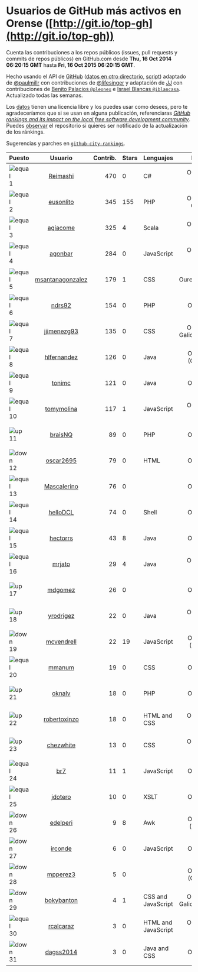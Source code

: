 
# Usuarios de GitHub más activos en Orense ([http://git.io/top-gh](http://git.io/top-gh))



  Cuenta las contribuciones a los repos públicos (issues, pull requests y commits de repos públicos) en GitHub.com desde  **Thu, 16 Oct 2014 06:20:15 GMT** hasta **Fri, 16 Oct 2015 06:20:15 GMT**.

  Hecho usando el API de [GitHub](http://github.com) ([datos en otro directorio](https://github.com/JJ/top-github-users-data/tree/master/data), [script](https://github.com/JJ/top-github-users)) adaptado de [@paulmillr](https://github.com/paulmillr) con contribuciones de [@lifesinger](https://github.com/lifesinger) y adaptación de [JJ](http://jj.github.io) con contribuciones de [Benito Palacios `@pleonex`](http://github.com/pleonex) e [Israel Blancas `@iblancasa`](https://github.com/iblancasa). Actualizado todas las semanas.

  Los [datos](https://github.com/JJ/top-github-users-data/tree/master/data) tienen una licencia libre y los puedes usar como desees, pero te agradeceríamos que si se usan en alguna publicación, referenciaras [*GitHub rankings and its impact on the local free software development community*](https://thewinnower.com/papers/github-rankings-and-its-impact-on-the-local-free-software-development-community). Puedes [observar](https://github.com/JJ/top-github-users-data/subscription) el repositorio si quieres ser notificado de la actualización de los ránkings.

  Sugerencias y parches en [`github-city-rankings`](http://github.com/JJ/github-city-rankings).


| Puesto   |  Usuario  |Contrib.| Stars | Lenguajes   |      Lugar      |  Avatar  |
|----------|:---------:|-------:|-------|-------------|:---------------:|----------|
|![equal](https://raw.githubusercontent.com/JJ/github-city-rankings/master/img/equal.gif) 1 | [Reimashi](https://github.com/Reimashi) | 470 | 0 | C# | Ourense, Spain | <img src='https://avatars0.githubusercontent.com/u/5956659?v=3&s=64' width="64" title='Aitor González Fernández'> |
|![equal](https://raw.githubusercontent.com/JJ/github-city-rankings/master/img/equal.gif) 2 | [eusonlito](https://github.com/eusonlito) | 345 | 155 | PHP | Ourense, Galiza | <img src='https://avatars1.githubusercontent.com/u/644551?v=3&s=64' width="64" title='Lito'> |
|![equal](https://raw.githubusercontent.com/JJ/github-city-rankings/master/img/equal.gif) 3 | [agjacome](https://github.com/agjacome) | 325 | 4 | Scala | Ourense, Spain | <img src='https://avatars0.githubusercontent.com/u/470432?v=3&s=64' width="64" title='Alberto G. Jácome'> |
|![equal](https://raw.githubusercontent.com/JJ/github-city-rankings/master/img/equal.gif) 4 | [agonbar](https://github.com/agonbar) | 284 | 0 | JavaScript | Ourense, Spain | <img src='https://avatars2.githubusercontent.com/u/1553211?v=3&s=64' width="64" title='Adrián González Barbosa'> |
|![equal](https://raw.githubusercontent.com/JJ/github-city-rankings/master/img/equal.gif) 5 | [msantanagonzalez](https://github.com/msantanagonzalez) | 179 | 1 | CSS | Ourense,Spain | <img src='https://avatars1.githubusercontent.com/u/8866635?v=3&s=64' width="64" title='Marco Santana González'> |
|![equal](https://raw.githubusercontent.com/JJ/github-city-rankings/master/img/equal.gif) 6 | [ndrs92](https://github.com/ndrs92) | 154 | 0 | PHP | Ourense | <img src='https://avatars2.githubusercontent.com/u/6155245?v=3&s=64' width="64" title='Andrés Vieira'> |
|![equal](https://raw.githubusercontent.com/JJ/github-city-rankings/master/img/equal.gif) 7 | [jjimenezg93](https://github.com/jjimenezg93) | 135 | 0 | CSS | Ourense, Galicia (Spain) | <img src='https://avatars1.githubusercontent.com/u/6595611?v=3&s=64' width="64" title='Julián Jiménez'> |
|![equal](https://raw.githubusercontent.com/JJ/github-city-rankings/master/img/equal.gif) 8 | [hlfernandez](https://github.com/hlfernandez) | 126 | 0 | Java | Ourense (Galicia) | <img src='https://avatars0.githubusercontent.com/u/3440230?v=3&s=64' width="64" title='Hugo'> |
|![equal](https://raw.githubusercontent.com/JJ/github-city-rankings/master/img/equal.gif) 9 | [tonimc](https://github.com/tonimc) | 121 | 0 | Java | Ourense | <img src='https://avatars1.githubusercontent.com/u/750002?v=3&s=64' width="64" title='Toni Martínez'> |
|![equal](https://raw.githubusercontent.com/JJ/github-city-rankings/master/img/equal.gif) 10 | [tomymolina](https://github.com/tomymolina) | 117 | 1 | JavaScript | Ourense, Spain | <img src='https://avatars1.githubusercontent.com/u/1309445?v=3&s=64' width="64" title='Martín Molina Álvarez'> |
|![up](https://raw.githubusercontent.com/JJ/github-city-rankings/master/img/up.gif) 11 | [braisNQ](https://github.com/braisNQ) | 89 | 0 | PHP | Ourense | <img src='https://avatars3.githubusercontent.com/u/6281857?v=3&s=64' width="64" title='Brais Carrión'> |
|![down](https://raw.githubusercontent.com/JJ/github-city-rankings/master/img/down.gif) 12 | [oscar2695](https://github.com/oscar2695) | 79 | 0 | HTML | Ourense | <img src='https://avatars3.githubusercontent.com/u/5764349?v=3&s=64' width="64" title='Óscar Rodríguez Domínguez'> |
|![equal](https://raw.githubusercontent.com/JJ/github-city-rankings/master/img/equal.gif) 13 | [Mascalerino](https://github.com/Mascalerino) | 76 | 0 |  | Ourense | <img src='https://avatars3.githubusercontent.com/u/10086067?v=3&s=64' width="64" title='Manuel Lorenzo Tallón'> |
|![equal](https://raw.githubusercontent.com/JJ/github-city-rankings/master/img/equal.gif) 14 | [helloDCL](https://github.com/helloDCL) | 74 | 0 | Shell | Ourense | <img src='https://avatars1.githubusercontent.com/u/4914858?v=3&s=64' width="64" title='(Watson.)'> |
|![equal](https://raw.githubusercontent.com/JJ/github-city-rankings/master/img/equal.gif) 15 | [hectorrs](https://github.com/hectorrs) | 43 | 8 | Java | Ourense | <img src='https://avatars1.githubusercontent.com/u/9938772?v=3&s=64' width="64" title='Héctor'> |
|![equal](https://raw.githubusercontent.com/JJ/github-city-rankings/master/img/equal.gif) 16 | [mrjato](https://github.com/mrjato) | 29 | 4 | Java | Ourense, Spain | <img src='https://avatars3.githubusercontent.com/u/3437005?v=3&s=64' width="64" title='Miguel Reboiro Jato'> |
|![up](https://raw.githubusercontent.com/JJ/github-city-rankings/master/img/up.gif) 17 | [mdgomez](https://github.com/mdgomez) | 26 | 0 |  | Ourense | <img src='https://avatars2.githubusercontent.com/u/9967701?v=3&s=64' width="64" title='Miguel Dominguez Gomez'> |
|![up](https://raw.githubusercontent.com/JJ/github-city-rankings/master/img/up.gif) 18 | [yrodrigez](https://github.com/yrodrigez) | 22 | 0 | Java | Ourense, Spain | <img src='https://avatars3.githubusercontent.com/u/6799275?v=3&s=64' width="64" title='Yago Rodríguez'> |
|![down](https://raw.githubusercontent.com/JJ/github-city-rankings/master/img/down.gif) 19 | [mcvendrell](https://github.com/mcvendrell) | 22 | 19 | JavaScript | Ourense (Spain) | <img src='https://avatars2.githubusercontent.com/u/1863001?v=3&s=64' width="64" title='Manuel Conde Vendrell'> |
|![equal](https://raw.githubusercontent.com/JJ/github-city-rankings/master/img/equal.gif) 20 | [mmanum](https://github.com/mmanum) | 19 | 0 | CSS | Ourense | <img src='https://avatars3.githubusercontent.com/u/9893867?v=3&s=64' width="64" title='Manuel Montesinos Miguélez'> |
|![up](https://raw.githubusercontent.com/JJ/github-city-rankings/master/img/up.gif) 21 | [oknalv](https://github.com/oknalv) | 18 | 0 | PHP | Ourense | <img src='https://avatars3.githubusercontent.com/u/10089519?v=3&s=64' width="64" title='Eliot'> |
|![up](https://raw.githubusercontent.com/JJ/github-city-rankings/master/img/up.gif) 22 | [robertoxinzo](https://github.com/robertoxinzo) | 18 | 0 | HTML and CSS | Ourense, Spain | <img src='https://avatars1.githubusercontent.com/u/9645827?v=3&s=64' width="64" title='Roberto'> |
|![up](https://raw.githubusercontent.com/JJ/github-city-rankings/master/img/up.gif) 23 | [chezwhite](https://github.com/chezwhite) | 13 | 0 | CSS | Ourense, Spain | <img src='https://avatars3.githubusercontent.com/u/9041169?v=3&s=64' width="64" title='Andrea Sánchez'> |
|![equal](https://raw.githubusercontent.com/JJ/github-city-rankings/master/img/equal.gif) 24 | [br7](https://github.com/br7) | 11 | 1 | JavaScript | Ourense | <img src='https://avatars2.githubusercontent.com/u/1255812?v=3&s=64' width="64" title='Edgar Bolaño'> |
|![equal](https://raw.githubusercontent.com/JJ/github-city-rankings/master/img/equal.gif) 25 | [jdotero](https://github.com/jdotero) | 10 | 0 | XSLT | Ourense | <img src='https://avatars1.githubusercontent.com/u/5927311?v=3&s=64' width="64" title='Jose Juan'> |
|![down](https://raw.githubusercontent.com/JJ/github-city-rankings/master/img/down.gif) 26 | [edelperi](https://github.com/edelperi) | 9 | 8 | Awk | Ourense (Spain) | <img src='https://avatars0.githubusercontent.com/u/8928588?v=3&s=64' width="64" title='José Eugenio López Periago'> |
|![down](https://raw.githubusercontent.com/JJ/github-city-rankings/master/img/down.gif) 27 | [irconde](https://github.com/irconde) | 6 | 0 | JavaScript | Ourense | <img src='https://avatars3.githubusercontent.com/u/1798843?v=3&s=64' width="64" title='Iván Rodríguez Conde'> |
|![down](https://raw.githubusercontent.com/JJ/github-city-rankings/master/img/down.gif) 28 | [mpperez3](https://github.com/mpperez3) | 5 | 0 |  | Ourense (Galicia) | <img src='https://avatars2.githubusercontent.com/u/9320828?v=3&s=64' width="64" title='Martín Pérez'> |
|![down](https://raw.githubusercontent.com/JJ/github-city-rankings/master/img/down.gif) 29 | [bokybanton](https://github.com/bokybanton) | 4 | 1 | CSS and JavaScript | Ourense, Galicia, SPAIN. | <img src='https://avatars2.githubusercontent.com/u/2120773?v=3&s=64' width="64" title='Francisco Sotelo'> |
|![equal](https://raw.githubusercontent.com/JJ/github-city-rankings/master/img/equal.gif) 30 | [rcalcaraz](https://github.com/rcalcaraz) | 3 | 0 | HTML and JavaScript | Ourense, Spain | <img src='https://avatars0.githubusercontent.com/u/5764920?v=3&s=64' width="64" title='Rafael Castillo Alcaraz'> |
|![down](https://raw.githubusercontent.com/JJ/github-city-rankings/master/img/down.gif) 31 | [dagss2014](https://github.com/dagss2014) | 3 | 0 | Java and CSS | Ourense | <img src='https://avatars1.githubusercontent.com/u/9696610?v=3&s=64' width="64" title='DAGSS 2014 (Proyecto Java EE)'> |
